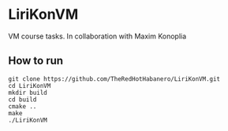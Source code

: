 # LiriKonVM
VM course tasks. In collaboration with Maxim Konoplia

## How to run

```
git clone https://github.com/TheRedHotHabanero/LiriKonVM.git
cd LiriKonVM
mkdir build
cd build
cmake ..
make
./LiriKonVM
```